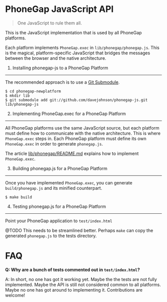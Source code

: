 PhoneGap JavaScript API
=======================

> One JavaScript to rule them all.

This is the JavaScript implementation that is used by all PhoneGap platforms.

Each platform implements `PhoneGap.exec` in `lib/phonegap/phonegap.js`. This is the magical, platform-specific JavaScript that bridges the messages between the browser and the native architecture.

1. Installing phonegap-js to a PhoneGap Platform
------------------------------------------------

The recommended approach is to use a [Git Submodule](http://progit.org/book/ch6-6.html).

    $ cd phonegap-newplatform
    $ mkdir lib
    $ git submodule add git://github.com/davejohnson/phonegap-js.git lib/phonegap-js

2. Implementing PhoneGap.exec for a PhoneGap Platform
-----------------------------------------------------

All PhoneGap platforms use the same JavaScript source, but each platform must define how to communicate with the native architecture. This is where `PhoneGap.exec` steps in. Each PhoneGap platform must define its own `PhoneGap.exec` in order to generate `phonegap.js`.

The article [lib/phonegap/README.md](lib/phonegap/README.md) explains how to implement `PhoneGap.exec`.

3. Building phonegap.js for a PhoneGap Platform
-----------------------------------------------

Once you have implemented `PhoneGap.exec`, you can generate `build/phonegap.js` and its minified counterpart.

    $ make build

4. Testing phonegap.js for a PhoneGap Platform
----------------------------------------------

Point your PhoneGap application to `test/index.html`

@TODO This needs to be streamlined better. Perhaps `make` can copy the generated `phonegap.js` to the tests directory.

FAQ
===

__Q: Why are a bunch of tests commented out in `test/index.html`?__

A: In short, no one has got it working yet. Maybe the the tests are not fully implemented. Maybe the API is still not considered common to all platforms. Maybe no one has got around to implementing it. Contributions are welcome!
